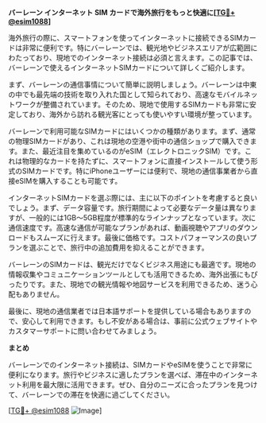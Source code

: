 **バーレーン インターネット SIM カードで海外旅行をもっと快適に[[TG💪+ @esim1088](https://t.me/s/esim1088)]**

海外旅行の際に、スマートフォンを使ってインターネットに接続できるSIMカードは非常に便利です。特にバーレーンでは、観光地やビジネスエリアが広範囲にわたっており、現地でのインターネット接続は必須と言えます。この記事では、バーレーンで使えるインターネットSIMカードについて詳しくご紹介します。

まず、バーレーンの通信事情について簡単に説明しましょう。バーレーンは中東の中でも最先端の技術を取り入れた国として知られており、高速なモバイルネットワークが整備されています。そのため、現地で使用するSIMカードも非常に安定しており、海外から訪れる観光客にとっても使いやすい環境が整っています。

バーレーンで利用可能なSIMカードにはいくつかの種類があります。まず、通常の物理SIMカードがあり、これは現地の空港や街中の通信ショップで購入できます。また、最近注目を集めているのがeSIM（エレクトロニックSIM）です。これは物理的なカードを持たずに、スマートフォンに直接インストールして使う形式のSIMカードです。特にiPhoneユーザーには便利で、現地の通信事業者から直接eSIMを購入することも可能です。

インターネットSIMカードを選ぶ際には、主に以下のポイントを考慮すると良いでしょう。まず、データ容量です。旅行期間によって必要なデータ量は異なりますが、一般的には1GB～5GB程度が標準的なラインナップとなっています。次に通信速度です。高速な通信が可能なプランがあれば、動画視聴やアプリのダウンロードもスムーズに行えます。最後に価格です。コストパフォーマンスの良いプランを選ぶことで、旅行中の追加費用を抑えることができます。

バーレーンのSIMカードは、観光だけでなくビジネス用途にも最適です。現地の情報収集やコミュニケーションツールとしても活用できるため、海外出張にもぴったりです。また、現地での観光情報や地図サービスを利用できるため、迷う心配もありません。

最後に、現地の通信業者では日本語サポートを提供している場合もありますので、安心して利用できます。もし不安がある場合は、事前に公式ウェブサイトやカスタマーサポートに問い合わせてみましょう。

**まとめ**

バーレーンでのインターネット接続は、SIMカードやeSIMを使うことで非常に便利になります。旅行やビジネスに適したプランを選べば、滞在中のインターネット利用を最大限に活用できます。ぜひ、自分のニーズに合ったプランを見つけて、バーレーンでの滞在を快適に過ごしてください。

[[TG💪+ @esim1088](https://t.me/s/esim1088) ![Image](https://i.postimg.cc/Y0z9fWf4/image.png)]
